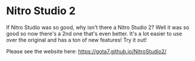 # Nitro Studio 2
If Nitro Studio was so good, why isn't there a Nitro Studio 2? Well it was so good so now there's a 2nd one that's even better. It's a lot easier to use over the original and has a ton of new features! Try it out!

Please see the website here:
https://gota7.github.io/NitroStudio2/

